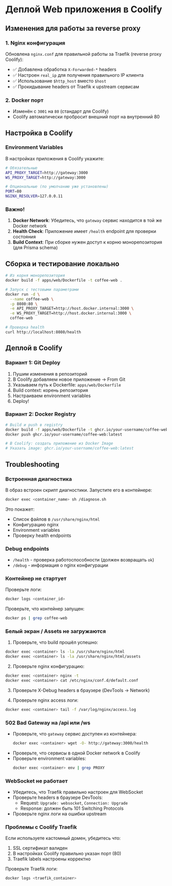 # Деплой Web приложения в Coolify

## Изменения для работы за reverse proxy

### 1. Nginx конфигурация
Обновлена `nginx.conf` для правильной работы за Traefik (reverse proxy Coolify):

- ✅ Добавлена обработка `X-Forwarded-*` headers
- ✅ Настроен `real_ip` для получения правильного IP клиента
- ✅ Использование `$http_host` вместо `$host`
- ✅ Прокидывание headers от Traefik к upstream сервисам

### 2. Docker порт
- Изменён с `3001` на `80` (стандарт для Coolify)
- Coolify автоматически пробросит внешний порт на внутренний 80

## Настройка в Coolify

### Environment Variables
В настройках приложения в Coolify укажите:

```bash
# Обязательные
API_PROXY_TARGET=http://gateway:3000
WS_PROXY_TARGET=http://gateway:3000

# Опциональные (по умолчанию уже установлены)
PORT=80
NGINX_RESOLVER=127.0.0.11
```

### Важно!
1. **Docker Network**: Убедитесь, что `gateway` сервис находится в той же Docker network
2. **Health Check**: Приложение имеет `/health` endpoint для проверки состояния
3. **Build Context**: При сборке нужен доступ к корню монорепозитория (для Prisma schema)

## Сборка и тестирование локально

```bash
# Из корня монорепозитория
docker build -f apps/web/Dockerfile -t coffee-web .

# Запуск с тестовыми параметрами
docker run -d \
  --name coffee-web \
  -p 8080:80 \
  -e API_PROXY_TARGET=http://host.docker.internal:3000 \
  -e WS_PROXY_TARGET=http://host.docker.internal:3000 \
  coffee-web

# Проверка health
curl http://localhost:8080/health
```

## Деплой в Coolify

### Вариант 1: Git Deploy
1. Пушим изменения в репозиторий
2. В Coolify добавляем новое приложение → From Git
3. Указываем путь к Dockerfile: `apps/web/Dockerfile`
4. Build context: корень репозитория
5. Настраиваем environment variables
6. Deploy!

### Вариант 2: Docker Registry
```bash
# Build и push в registry
docker build -f apps/web/Dockerfile -t ghcr.io/your-username/coffee-web:latest .
docker push ghcr.io/your-username/coffee-web:latest

# В Coolify: создать приложение из Docker Image
# Указать image: ghcr.io/your-username/coffee-web:latest
```

## Troubleshooting

### Встроенная диагностика
В образ встроен скрипт диагностики. Запустите его в контейнере:
```bash
docker exec <container_name> sh /diagnose.sh
```

Это покажет:
- Список файлов в `/usr/share/nginx/html`
- Конфигурацию nginx
- Environment variables
- Проверку health endpoints

### Debug endpoints
- `/health` - проверка работоспособности (должен возвращать `ok`)
- `/debug` - информация о nginx конфигурации

### Контейнер не стартует
Проверьте логи:
```bash
docker logs <container_id>
```

Проверьте, что контейнер запущен:
```bash
docker ps | grep coffee-web
```

### Белый экран / Assets не загружаются

1. Проверьте, что build прошёл успешно:
```bash
docker exec <container> ls -la /usr/share/nginx/html
docker exec <container> ls -la /usr/share/nginx/html/assets
```

2. Проверьте nginx конфигурацию:
```bash
docker exec <container> nginx -t
docker exec <container> cat /etc/nginx/conf.d/default.conf
```

3. Проверьте X-Debug headers в браузере (DevTools → Network)

4. Проверьте nginx access логи:
```bash
docker exec <container> tail -f /var/log/nginx/access.log
```

### 502 Bad Gateway на /api или /ws
- Проверьте, что `gateway` сервис доступен из контейнера:
  ```bash
  docker exec <container> wget -O- http://gateway:3000/health
  ```
- Проверьте, что сервисы в одной Docker network в Coolify
- Проверьте environment variables:
  ```bash
  docker exec <container> env | grep PROXY
  ```

### WebSocket не работает
- Убедитесь, что Traefik правильно настроен для WebSocket
- Проверьте headers в браузере DevTools:
  - Request: `Upgrade: websocket`, `Connection: Upgrade`
  - Response: должен быть 101 Switching Protocols
- Проверьте nginx логи на ошибки upstream

### Проблемы с Coolify Traefik
Если используете кастомный домен, убедитесь что:
1. SSL сертификат валиден
2. В настройках Coolify правильно указан порт (80)
3. Traefik labels настроены корректно

Проверьте Traefik логи:
```bash
docker logs <traefik_container>
```
